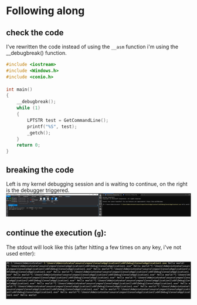 
# Following along


## check the code

I've rewritten the code instead of using the `__asm` function i'm using the __debugbreak() function.

```cpp
#include <iostream>
#include <Windows.h>
#include <conio.h>

int main()
{
    __debugbreak();
    while (1)
    {
        LPTSTR test = GetCommandLine();
        printf("%S", test);
        _getch();
    }
    return 0;
}
```

## breaking the code 

Left is my kernel debugging session and is waiting to continue, on the right is the debugger triggered.
![alt text](image.png)

## continue the execution (`g`):

The stdout will look like this (after hitting a few times on any key, i've not used enter):

![alt text](image-1.png)


